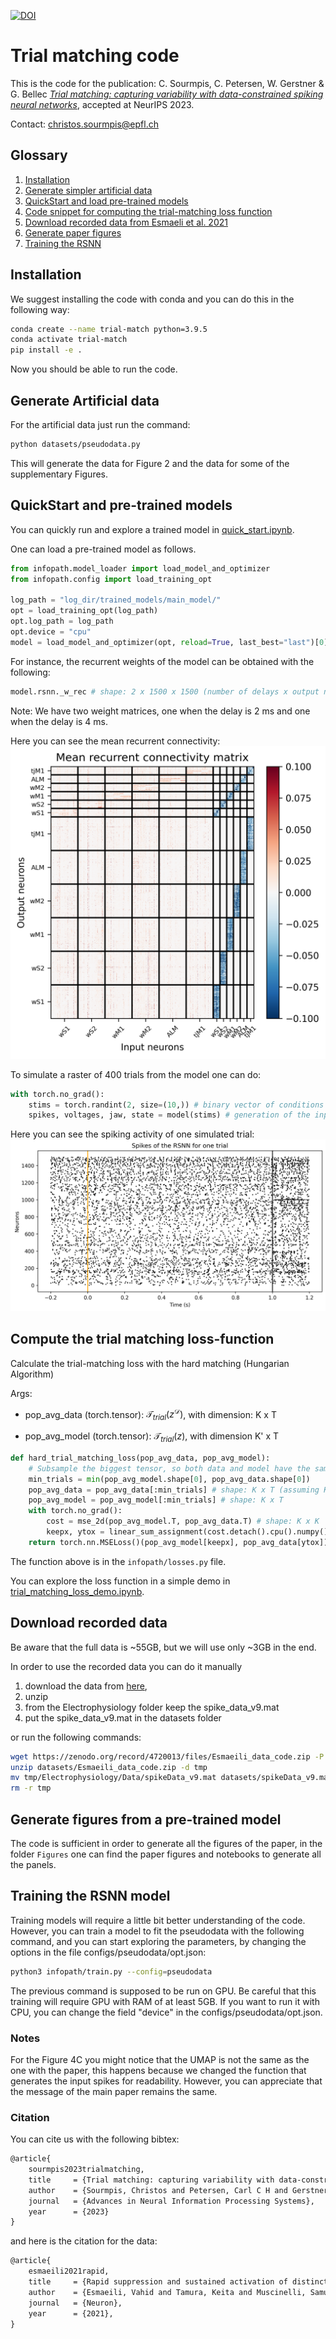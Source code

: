 [![DOI](https://zenodo.org/badge/DOI/10.5281/zenodo.10006599.svg)](https://doi.org/10.5281/zenodo.10006599)

# Trial matching code

This is the code for the publication:
C. Sourmpis, C. Petersen, W. Gerstner & G. Bellec
[*Trial matching: capturing variability with data-constrained spiking neural networks*](https://neurips.cc/virtual/2023/poster/71974), accepted at NeurIPS 2023.

Contact:
[christos.sourmpis@epfl.ch](mailto:christos.sourmpis@epfl.ch)


## Glossary
1) [Installation](#Installation)
2) [Generate simpler artificial data](#generate-artificial-data)
3) [QuickStart and load pre-trained models](#quickstart-and-pre-trained-models)
4) [Code snippet for computing the trial-matching loss function](#compute-the-trial-matching-loss-function)
5) [Download recorded data from Esmaeli et al. 2021](#download-recorded-data)
6) [Generate paper figures](#generate-figures-from-a-pre-trained-model)
7) [Training the RSNN](#training-the-rsnn-model)

## Installation
We suggest installing the code with conda and you can do this in the following way:

```bash
conda create --name trial-match python=3.9.5
conda activate trial-match
pip install -e .
```
Now you should be able to run the code.

## Generate Artificial data
For the artificial data just run the command:
```bash
python datasets/pseudodata.py
```
This will generate the data for Figure 2 and the data for some of the supplementary Figures.

## QuickStart and pre-trained models

You can quickly run and explore a trained model in [quick_start.ipynb](quick_start.ipynb).

One can load a pre-trained model as follows.

```python
from infopath.model_loader import load_model_and_optimizer
from infopath.config import load_training_opt

log_path = "log_dir/trained_models/main_model/"
opt = load_training_opt(log_path)
opt.log_path = log_path
opt.device = "cpu"
model = load_model_and_optimizer(opt, reload=True, last_best="last")[0]
```

For instance, the recurrent weights of the model can be obtained with the following:
```python
model.rsnn._w_rec # shape: 2 x 1500 x 1500 (number of delays x output neurons x input neurons)
```
Note: We have two weight matrices, one when the delay is 2 ms and one when the delay is 4 ms.

Here you can see the mean recurrent connectivity:
![mean recurrent connectivity](weights.png)

To simulate a raster of 400 trials from the model one can do:
```python
with torch.no_grad():
    stims = torch.randint(2, size=(10,)) # binary vector of conditions (absence or presence of whisker stimulation)
    spikes, voltages, jaw, state = model(stims) # generation of the input spikes and simulation of the RSNN
```
Here you can see the spiking activity of one simulated trial:
![spiking activity](spikes.png)

## Compute the trial matching loss-function

Calculate the trial-matching loss with the hard matching (Hungarian Algorithm)

Args:


* pop_avg_data (torch.tensor): $\mathcal{T}_{trial}(z^\mathcal{D})$, with dimension: K x T

* pop_avg_model (torch.tensor): $\mathcal{T}_{trial}(z)$, with dimension K'  x T

```python
def hard_trial_matching_loss(pop_avg_data, pop_avg_model):
    # Subsample the biggest tensor, so both data and model have the same #trials
    min_trials = min(pop_avg_model.shape[0], pop_avg_data.shape[0])
    pop_avg_data = pop_avg_data[:min_trials] # shape: K x T (assuming K = min(K,K'))
    pop_avg_model = pop_avg_model[:min_trials] # shape: K x T
    with torch.no_grad():
        cost = mse_2d(pop_avg_model.T, pop_avg_data.T) # shape: K x K 
        keepx, ytox = linear_sum_assignment(cost.detach().cpu().numpy()) # keepx and ytox are trial indices
    return torch.nn.MSELoss()(pop_avg_model[keepx], pop_avg_data[ytox])
```

The function above is in the `infopath/losses.py` file.

You can explore the loss function in a simple demo in [trial_matching_loss_demo.ipynb](trial_matching_loss_demo.ipynb).

## Download recorded data

Be aware that the full data is ~55GB, but we will use only ~3GB in the end.

In order to use the recorded data you can do it manually 
1. download the data from [here](https://zenodo.org/record/4720013), 
2. unzip 
3. from the Electrophysiology folder keep the spike_data_v9.mat 
4. put the spike_data_v9.mat in the datasets folder 

or run the following commands:

```bash
wget https://zenodo.org/record/4720013/files/Esmaeili_data_code.zip -P datasets
unzip datasets/Esmaeili_data_code.zip -d tmp
mv tmp/Electrophysiology/Data/spikeData_v9.mat datasets/spikeData_v9.mat
rm -r tmp
```

## Generate figures from a pre-trained model

The code is sufficient in order to generate all the figures of the paper, in the folder `Figures` one can find the paper figures and notebooks to generate all the panels.

## Training the RSNN model

Training models will require a little bit better understanding of the code. However, you can train a model to fit the pseudodata with the following command, and you can start exploring the parameters, by changing the options in the file configs/pseudodata/opt.json:

```bash
python3 infopath/train.py --config=pseudodata
```
The previous command is supposed to be run on GPU. Be careful that this training will require GPU with RAM of at least 5GB. If you want to run it with CPU, you can change the field "device" in the configs/pseudodata/opt.json.

### Notes
For the Figure 4C you might notice that the UMAP is not the same as the one with the paper, this happens because we changed the function that generates the input spikes for readability. However, you can appreciate that the message of the main paper remains the same.

### Citation 
You can cite us with the following bibtex:
```latex
@article{
    sourmpis2023trialmatching,
    title     = {Trial matching: capturing variability with data-constrained spiking neural networks},
    author    = {Sourmpis, Christos and Petersen, Carl C H and Gerstner, Wulfram and Bellec, Guillaume},
    journal   = {Advances in Neural Information Processing Systems},
    year      = {2023}
}
```
and here is the citation for the data:
```latex
@article{
    esmaeili2021rapid,
    title     = {Rapid suppression and sustained activation of distinct cortical regions for a delayed sensory-triggered motor response},
    author    = {Esmaeili, Vahid and Tamura, Keita and Muscinelli, Samuel P and Modirshanechi, Alireza and Boscaglia, Marta and Lee, Ashley B and Oryshchuk, Anastasiia and Foustoukos, Georgios and Liu, Yanqi and Crochet, Sylvain and Petersen, Carl C.H.},
    journal   = {Neuron},
    year      = {2021},
}
```
